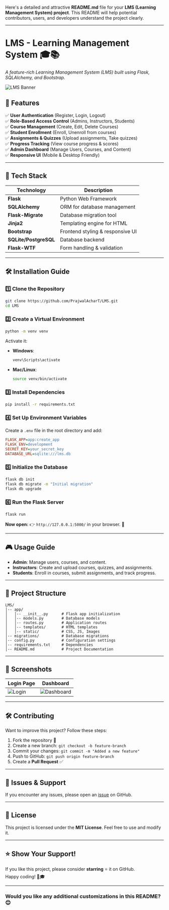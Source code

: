 Here's a detailed and attractive **README.md** file for your **LMS (Learning Management System) project**. This README will help potential contributors, users, and developers understand the project clearly.  

---

# **LMS - Learning Management System** 🎓📚  
*A feature-rich Learning Management System (LMS) built using Flask, SQLAlchemy, and Bootstrap.*  

![LMS Banner](https://via.placeholder.com/1000x400?text=Learning+Management+System)  

## **🚀 Features**  
✅ **User Authentication** (Register, Login, Logout)  
✅ **Role-Based Access Control** (Admins, Instructors, Students)  
✅ **Course Management** (Create, Edit, Delete Courses)  
✅ **Student Enrollment** (Enroll, Unenroll from courses)  
✅ **Assignments & Quizzes** (Upload assignments, Take quizzes)  
✅ **Progress Tracking** (View course progress & scores)  
✅ **Admin Dashboard** (Manage Users, Courses, and Content)  
✅ **Responsive UI** (Mobile & Desktop Friendly)  

---

## **📌 Tech Stack**  
| Technology       | Description |
|-----------------|-------------|
| **Flask**       | Python Web Framework |
| **SQLAlchemy**  | ORM for database management |
| **Flask-Migrate** | Database migration tool |
| **Jinja2**      | Templating engine for HTML |
| **Bootstrap**   | Frontend styling & responsive UI |
| **SQLite/PostgreSQL** | Database backend |
| **Flask-WTF**   | Form handling & validation |

---

## **🛠 Installation Guide**  
### **1️⃣ Clone the Repository**  
```bash
git clone https://github.com/PrajwalAcharT/LMS.git
cd LMS
```

### **2️⃣ Create a Virtual Environment**  
```bash
python -m venv venv
```
Activate it:  
- **Windows**:  
  ```bash
  venv\Scripts\activate
  ```
- **Mac/Linux**:  
  ```bash
  source venv/bin/activate
  ```

### **3️⃣ Install Dependencies**  
```bash
pip install -r requirements.txt
```

### **4️⃣ Set Up Environment Variables**  
Create a `.env` file in the root directory and add:  
```ini
FLASK_APP=app:create_app
FLASK_ENV=development
SECRET_KEY=your_secret_key
DATABASE_URL=sqlite:///lms.db
```

### **5️⃣ Initialize the Database**  
```bash
flask db init
flask db migrate -m "Initial migration"
flask db upgrade
```

### **6️⃣ Run the Flask Server**  
```bash
flask run
```
**Now open:** 👉 `http://127.0.0.1:5000/` in your browser. 🚀  

---

## **🎮 Usage Guide**
- **Admin**: Manage users, courses, and content.  
- **Instructors**: Create and upload courses, quizzes, and assignments.  
- **Students**: Enroll in courses, submit assignments, and track progress.  

---

## **📂 Project Structure**  
```
LMS/
│-- app/
│   │-- __init__.py      # Flask app initialization
│   │-- models.py        # Database models
│   │-- routes.py        # Application routes
│   │-- templates/       # HTML templates
│   │-- static/          # CSS, JS, Images
│-- migrations/          # Database migrations
│-- config.py            # Configuration settings
│-- requirements.txt     # Dependencies
│-- README.md            # Project Documentation
```

---

## **📸 Screenshots**  
| Login Page | Dashboard |
|------------|----------|
| ![Login](https://via.placeholder.com/400x300?text=Login+Page) | ![Dashboard](https://via.placeholder.com/400x300?text=Dashboard) |

---

## **🛠 Contributing**  
Want to improve this project? Follow these steps:  
1. Fork the repository 🍴  
2. Create a new branch: `git checkout -b feature-branch`  
3. Commit your changes: `git commit -m "Added a new feature"`  
4. Push to GitHub: `git push origin feature-branch`  
5. Create a **Pull Request** ✅  

---

## **🐛 Issues & Support**
If you encounter any issues, please open an [issue](https://github.com/PrajwalAcharT/LMS/issues) on GitHub.  

---

## **📜 License**
This project is licensed under the **MIT License**. Feel free to use and modify it.  

---

## **⭐ Show Your Support!**  
If you like this project, please consider **starring** ⭐ it on GitHub.  
Happy coding! 🚀🎓  

---

### **Would you like any additional customizations in this README? 😊**
